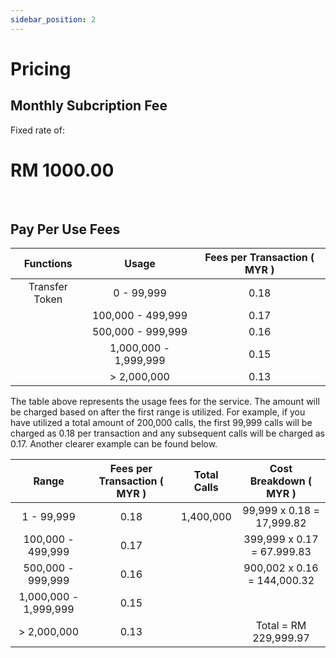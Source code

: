 ```yaml
---
sidebar_position: 2
---
```


# Pricing

## Monthly Subcription Fee

Fixed rate of:

# **RM 1000.00** 



<br/>

## Pay Per Use Fees


| Functions | Usage | Fees per Transaction ( MYR ) |
| :----: | :----: | :-----------: |
| Transfer Token | 0 - 99,999 | 0.18 |
|  | 100,000 - 499,999 | 0.17 |
|  | 500,000 - 999,999 | 0.16 |
|  | 1,000,000 - 1,999,999 | 0.15 |
|  | > 2,000,000 | 0.13 |

The table above represents the usage fees for the service. The amount will be charged based on after the first range is utilized. For example, if you have utilized a total amount of 200,000 calls, the first 99,999 calls will be charged as 0.18 per transaction and any subsequent calls will be charged as 0.17. Another clearer example can be found below.

| Range                 | Fees per Transaction ( MYR ) | Total Calls | Cost Breakdown ( MYR )      |
| :-------------------: | :--------------------------: | :---------: | :-------------------------: |
| 1 - 99,999            | 0.18                         | 1,400,000   | 99,999 x 0.18 = 17,999.82   |
| 100,000 - 499,999     | 0.17                         |             | 399,999 x 0.17 = 67.999.83  |
| 500,000 - 999,999     | 0.16                         |             | 900,002 x 0.16 = 144,000.32 |
| 1,000,000 - 1,999,999 | 0.15                         |             |                             |
| > 2,000,000           | 0.13                         |             | Total = RM 229,999.97       |

<br/>

